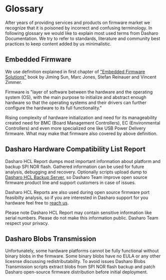 # Glossary

After years of providing services and products on firmware
market we recognize that it is poisoned by incorrect and
confusing terminology. In following glossary we would like to
explain most used terms from Dasharo Documentation. We try to
refer to standards, literature and community best practices to
keep content added by us minimalistic.

## Embedded Firmware

We use definition explained in first chapter of
["Embedded Firmware Solutions"](https://www.apress.com/gp/book/9781484200711) book
by Jiming Sun, Marc Jones, Stefan Reinauer and Vincent Zimmer.

Firmware is "layer of software between the hardware and the
operating system (OS), with the main purpose to initialize and
abstract enough hardware so that the operating systems and
their drivers can further configure the hardware to its full
functionality."

Rising complexity of hardware initialization and need for its
manageability created need for BMC (Board Management
Controllers), EC (Environmental Controllers) and even more
specialized one like USB Power Delivery firmware. What may
make that firmware also covered by above definition.

## Dasharo Hardware Compatibility List Report

Dasharo HCL Report dumps most important information about platform and backup
SPI NOR flash. Gathered information can be used for future analysis, debugging
and recovery.  Optionally scripts upload dump to [Dasharo HCL Backup
Server](https://backup.dasharo.com), so Dasharo Team improve open source
firmware product line and support customers in case of issues.

Dasharo HCL Reports are also used during open source firmware port feasibilty
analysis, so if you are interested in Dasharo support for you hardware feel
free to [reach us](mailto:leads@3mdeb.com).

Please note Dasharo HCL Report may contain sensitive information like serial
numbers. Please do not make this information public. Dasharo Team respect your
privacy.

## Dasharo Blobs Transmission

Unfortunately, some hardware platforms cannot be fully functional without
binary blobs in the firmware. Some binary blobs have no EULA or any other
licesnse discussing redistributability. To avoid issues Dasharo Blobs
Transmission scripts extract blobs from SPI NOR flash backup and patch Dasharo
open-source firmware distribution before initial deployment.
